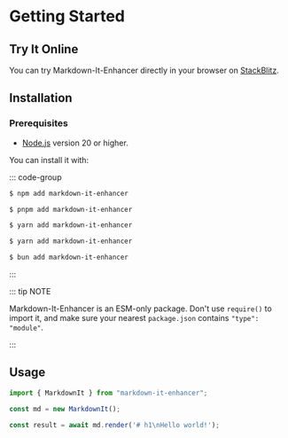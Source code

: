 # Getting Started

## Try It Online

You can try Markdown-It-Enhancer directly in your browser on [StackBlitz](https://vitepress.new).

## Installation

### Prerequisites

- [Node.js](https://nodejs.org/) version 20 or higher.

You can install it with:

::: code-group

```sh [npm]
$ npm add markdown-it-enhancer
```

```sh [pnpm]
$ pnpm add markdown-it-enhancer
```

```sh [yarn]
$ yarn add markdown-it-enhancer
```

```sh [yarn (pnp)]
$ yarn add markdown-it-enhancer
```

```sh [bun]
$ bun add markdown-it-enhancer
```

:::

::: tip NOTE

Markdown-It-Enhancer is an ESM-only package. Don't use `require()` to import it, and make sure your nearest `package.json` contains `"type": "module"`.

:::

## Usage

```typescript
import { MarkdownIt } from "markdown-it-enhancer";

const md = new MarkdownIt();

const result = await md.render('# h1\nHello world!');
```

